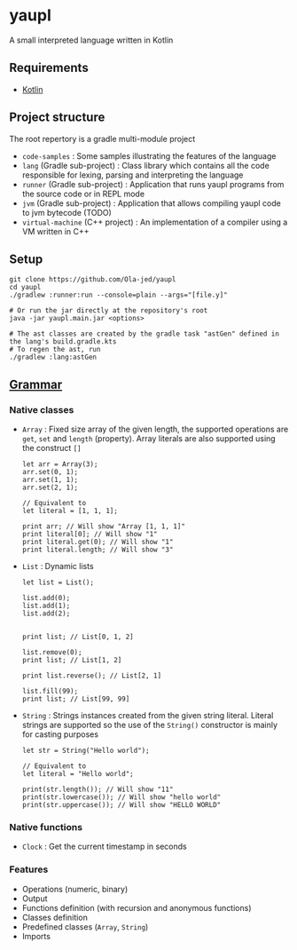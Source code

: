 # yaupl

A small interpreted language written in Kotlin

## Requirements

- [Kotlin](https://kotlinlang.org/)

## Project structure

The root repertory is a gradle multi-module project

- `code-samples` : Some samples illustrating the features of the language
- `lang` (Gradle sub-project) : Class library which contains all the code responsible for lexing, parsing and interpreting the language
- `runner` (Gradle sub-project) : Application that runs yaupl programs from the source code or in REPL mode
- `jvm` (Gradle sub-project) : Application that allows compiling yaupl code to jvm bytecode (TODO)
- `virtual-machine` (C++ project) : An implementation of a compiler using a VM written in C++


## Setup

```shell
git clone https://github.com/Ola-jed/yaupl
cd yaupl
./gradlew :runner:run --console=plain --args="[file.y]"

# Or run the jar directly at the repository's root
java -jar yaupl.main.jar <options>

# The ast classes are created by the gradle task "astGen" defined in the lang's build.gradle.kts
# To regen the ast, run
./gradlew :lang:astGen
```

## [Grammar](https://github.com/Ola-jed/yaupl/blob/master/grammar.md)

### Native classes

- `Array` : Fixed size array of the given length, the supported operations are `get`, `set` and `length` (property).
  Array literals are also supported using the construct `[]`
  ```
  let arr = Array(3);
  arr.set(0, 1);
  arr.set(1, 1);
  arr.set(2, 1);
  
  // Equivalent to
  let literal = [1, 1, 1];
  
  print arr; // Will show "Array [1, 1, 1]"
  print literal[0]; // Will show "1"
  print literal.get(0); // Will show "1"
  print literal.length; // Will show "3"
  ```
- `List` : Dynamic lists
  ```
  let list = List();

  list.add(0);
  list.add(1);
  list.add(2);
  
  
  print list; // List[0, 1, 2]
  
  list.remove(0);
  print list; // List[1, 2]
  
  print list.reverse(); // List[2, 1]
  
  list.fill(99);
  print list; // List[99, 99]
  ```

- `String` : Strings instances created from the given string literal. Literal strings are supported so the use of the `String()`
  constructor is mainly for casting purposes
  ```
  let str = String("Hello world");
  
  // Equivalent to
  let literal = "Hello world";
  
  print(str.length()); // Will show "11"
  print(str.lowercase()); // Will show "hello world"
  print(str.uppercase()); // Will show "HELLO WORLD"
  ```

### Native functions

- `Clock` : Get the current timestamp in seconds

### Features
- Operations (numeric, binary)
- Output
- Functions definition (with recursion and anonymous functions)
- Classes definition
- Predefined classes (`Array`, `String`)
- Imports